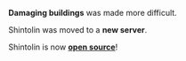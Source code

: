 <b>Damaging buildings</b> was made more difficult.

Shintolin was moved to a <b>new server</b>.

Shintolin is now <a href='http://github.com/IsaacLewis/Shintolin'><b>open source</b></a>!
